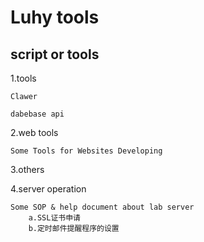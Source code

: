 # Luhy tools
## script or tools

1.tools

```
Clawer

dabebase api
```

2.web tools

```
Some Tools for Websites Developing
```
3.others

4.server operation
```
Some SOP & help document about lab server
	a.SSL证书申请
	b.定时邮件提醒程序的设置
```